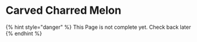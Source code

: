 # Carved Charred Melon

{% hint style="danger" %}
This Page is not complete yet. Check back later
{% endhint %}

